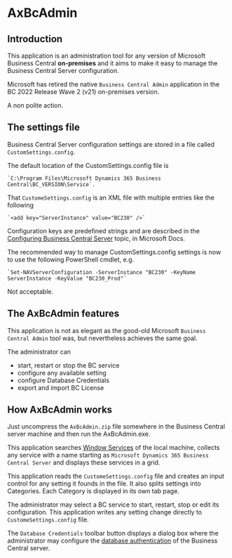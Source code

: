 # AxBcAdmin

## Introduction
This application is an administration tool for any version of Microsoft Business Central **on-premises** and it aims to make it easy to manage the Business Central Server configuration.

Microsoft has retired the native `Business Central Admin` application in the BC 2022 Release Wave 2 (v21) on-premises version. 

A non polite action.

## The settings file

Business Central Server configuration settings are stored in a file called `CustomSettings.config`.

The default location of the CustomSettings.config file is 

    `C:\Program Files\Microsoft Dynamics 365 Business Central\BC_VERSION\Service`.

That `CustomeSettings.config` is an XML file with multiple entries like the following

	`<add key="ServerInstance" value="BC230" />`

Configuration keys are predefined strings and are described in the [Configuring Business Central Server](https://learn.microsoft.com/en-us/dynamics365/business-central/dev-itpro/administration/configure-server-instance) topic, in Microsoft Docs.
	
The recommended way to manage CustomSettings.config settings is now to use the following PowerShell cmdlet, e.g.

	`Set-NAVServerConfiguration -ServerInstance "BC230" -KeyName ServerInstance -KeyValue "BC230_Prod"`

Not acceptable.

## The AxBcAdmin features

This application is not as elegant as the good-old Microsoft `Business Central Admin` tool was, but nevertheless achieves the same goal.

The administrator can

- start, restart or stop the BC service
- configure any available setting
- configure Database Credentials
- export and import BC License

## How AxBcAdmin works

Just uncompress the `AxBcAdmin.zip` file somewhere in the Business Central server machine and then run the AxBcAdmin.exe.

This application searches [Window Services](https://en.wikipedia.org/wiki/Windows_service) of the local machine, collects any service with a name starting as `Microsoft Dynamics 365 Business Central Server` and displays these services in a grid.

This application reads the `CustomeSettings.config` file and creates an input control for any setting it founds in the file. It also splits settings into Categories. Each Category is displayed in its own tab page.

The administrator may select a BC service to start, restart, stop or edit its configuration. This application writes any setting change directly to `CustomeSettings.config` file.

The `Database Credentials` toolbar button displays a dialog box where the administrator may configure the [database authentication](https://learn.microsoft.com/en-us/dynamics365/business-central/dev-itpro/administration/configure-sql-server-authentication) of the Business Central server.



 